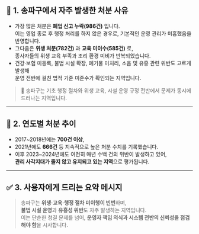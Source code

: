 ## 🧾 1. 송파구에서 자주 발생한 처분 사유

- 가장 많은 처분은 **폐업 신고 누락(986건)** 입니다.  
  이는 영업 종료 후 행정 처리를 하지 않은 경우로, 기본적인 운영 관리가 미흡했음을 반영합니다.
- 그다음은 **위생 처분(782건)** 과  **교육 미이수(585건)** 로,  
  종사자들의 위생 교육 부족과 조리 환경 미비가 반복되었습니다.
- 건강·보험 미등록, 불법 시설 확장, 폐기물 미처리, 소음 및 유흥 관련 위반도 고르게 발생해  
  운영 전반에 걸친 법적 기준 미준수가 확인되는 지역입니다.
> 📌 송파구는 기초 행정 절차와 위생 교육, 시설 운영 규정 전반에서 문제가 동시에 드러나는 지역입니다.

---

## 📆 2. 연도별 처분 추이

- 2017~2018년에는 **700건 이상**,  
- 2021년에도 **666건** 등 지속적으로 높은 처분 수치를 기록했습니다.
- 이후 2023~2024년에도 여전히 매년 수백 건의 위반이 발생하고 있어,  
  **관리 사각지대가 줄지 않고 유지되고 있는 지역**으로 평가됩니다.

---

## ✅ 3. 사용자에게 드리는 요약 메시지

> 송파구는 **위생·교육·행정 절차 미이행이 빈번**하며,  
> **불법 시설 운영**과 **유흥성 위반**도 자주 발생하는 지역입니다.  
> 이는 단순한 청결 문제를 넘어, **운영자 책임 의식과 시스템 전반의 신뢰성을 점검해야 함**을 시사합니다.
